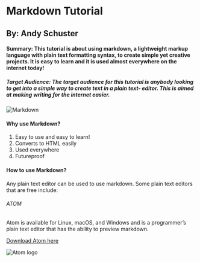 # Markdown Tutorial 
## By: Andy Schuster

#### Summary: This tutorial is about using markdown, a lightweight markup language with plain text formatting syntax, to create simple yet creative projects. It is easy to learn and it is used almost everywhere on the internet today!

##### Target Audience: The target audience for this tutorial is anybody looking to get into a simple way to create text in a plain text- editor. This is aimed at making writing for the internet easier. 

![Markdown](https://upload.wikimedia.org/wikipedia/commons/4/48/Markdown-mark.svg)

#### Why use Markdown?
1. Easy to use and easy to learn!
2. Converts to HTML easily
3. Used everywhere
4. Futureproof

#### How to use Markdown?
Any plain text editor can be used to use markdown. 
Some plain text editors that are free include: 
###### ATOM
Atom is available for Linux, macOS, and Windows and is a programmer’s plain text editor that has the ability to preview markdown.

[Download Atom here](https://flight-manual.atom.io/getting-started/sections/installing-atom/)

![Atom logo](https://www.cleanpng.com/png-atom-text-editor-source-code-editor-visual-studio-2065688/)
